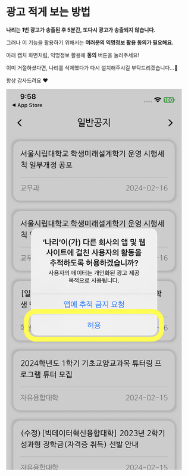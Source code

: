 # 광고 적게 보는 방법

**나리는 1번 광고가 송출된 후 5분간, 또다시 광고가 송출되지 않습니다.**

그러나 이 기능을 활용하기 위해서는 **여러분의 익명정보 활용 동의가 필요해요.**

아래 캡처 화면처럼, 익명정보 활용에 **동의** 버튼을 눌러주세요!

이미 거절하셨다면, 나리를 삭제했다가 다시 설치해주시길 부탁드리겠습니다...🥲

항상 감사드려요 ❤️

![아이폰 캡처](./screen-capture.png)
